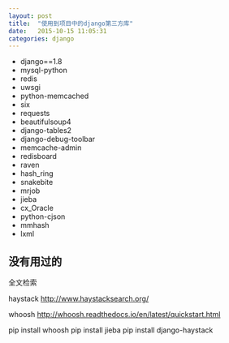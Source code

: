 ```yaml
---
layout: post
title:  "使用到项目中的django第三方库"
date:   2015-10-15 11:05:31
categories: django
---
```



* django==1.8
* mysql-python
* redis
* uwsgi
* python-memcached
* six
* requests
* beautifulsoup4
* django-tables2
* django-debug-toolbar
* memcache-admin
* redisboard
* raven
* hash_ring
* snakebite
* mrjob
* jieba
* cx_Oracle
* python-cjson
* mmhash
* lxml


## 没有用过的

全文检索

haystack
http://www.haystacksearch.org/

whoosh
http://whoosh.readthedocs.io/en/latest/quickstart.html

pip install whoosh
pip install jieba
pip install django-haystack


